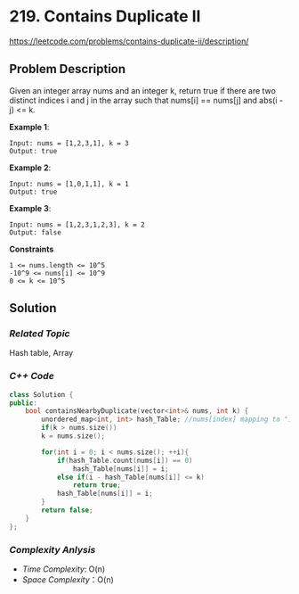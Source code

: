 # 219. Contains Duplicate II
https://leetcode.com/problems/contains-duplicate-ii/description/

## Problem Description

Given an integer array nums and an integer k, return true if there are two distinct indices i and j in the array such that nums[i] == nums[j] and abs(i - j) <= k.


**Example 1**:
```
Input: nums = [1,2,3,1], k = 3
Output: true
```
**Example 2**:
```
Input: nums = [1,0,1,1], k = 1
Output: true
```
**Example 3**:
```
Input: nums = [1,2,3,1,2,3], k = 2
Output: false
```

**Constraints**
```
1 <= nums.length <= 10^5
-10^9 <= nums[i] <= 10^9
0 <= k <= 10^5
```

## Solution

### _Related Topic_
   Hash table, Array

### _C++ Code_
```cpp
class Solution {
public:
    bool containsNearbyDuplicate(vector<int>& nums, int k) {
        unordered_map<int, int> hash_Table; //nums[index] mapping to "index"
        if(k > nums.size())
        k = nums.size();

        for(int i = 0; i < nums.size(); ++i){
            if(hash_Table.count(nums[i]) == 0)
                hash_Table[nums[i]] = i;
            else if(i - hash_Table[nums[i]] <= k)
                return true;
            hash_Table[nums[i]] = i;
        }
        return false;
    }
};
```

### _Complexity Anlysis_
- _Time Complexity_: O(n)
- _Space Complexity_：O(n)
